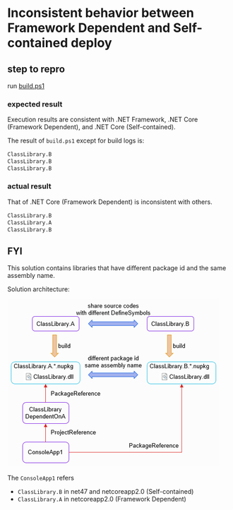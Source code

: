 # Inconsistent behavior between Framework Dependent and Self-contained deploy

## step to repro

run [build.ps1](build.ps1)

### expected result

Execution results are consistent with .NET Framework, .NET Core (Framework Dependent), and .NET Core (Self-contained).

The result of `build.ps1` except for build logs is:

```
ClassLibrary.B
ClassLibrary.B
ClassLibrary.B
```

### actual result

That of .NET Core (Framework Dependent) is inconsistent with others.

```
ClassLibrary.B
ClassLibrary.A
ClassLibrary.B
```

## FYI

This solution contains libraries that have different package id and the same assembly name.

Solution architecture:

![project dependency](fig/dependency.png)

The `ConsoleApp1` refers

- `ClassLibrary.B` in net47 and netcoreapp2.0 (Self-contained)
- `ClassLibrary.A` in netcoreapp2.0 (Framework Dependent)
